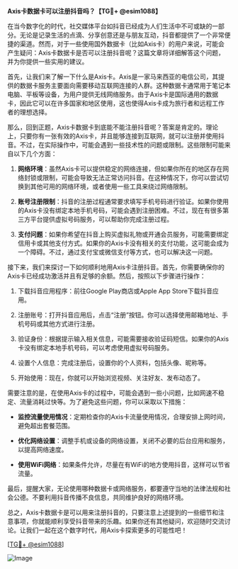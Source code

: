 **Axis卡数据卡可以注册抖音吗？【TG💪+ @esim1088】**

在当今数字化的时代，社交媒体平台如抖音已经成为人们生活中不可或缺的一部分。无论是记录生活的点滴、分享创意还是与朋友互动，抖音都提供了一个非常便捷的渠道。然而，对于一些使用国外数据卡（比如Axis卡）的用户来说，可能会产生疑问：Axis卡数据卡是否可以注册抖音呢？这篇文章将详细解答这个问题，并为你提供一些实用的建议。

首先，让我们来了解一下什么是Axis卡。Axis是一家马来西亚的电信公司，其提供的数据卡服务主要面向需要移动互联网连接的人群。这种数据卡通常用于笔记本电脑、平板等设备，为用户提供无线网络服务。由于Axis卡是国际通用的数据卡，因此它可以在许多国家和地区使用，这也使得Axis卡成为旅行者和远程工作者的理想选择。

那么，回到正题，Axis卡数据卡到底能不能注册抖音呢？答案是肯定的。理论上，只要你有一张有效的Axis卡，并且能够连接到互联网，就可以注册并使用抖音。不过，在实际操作中，可能会遇到一些技术性的问题或限制。这些限制可能来自以下几个方面：

1. **网络环境**：虽然Axis卡可以提供稳定的网络连接，但如果你所在的地区存在网络封锁或限制，可能会导致无法正常访问抖音。在这种情况下，你可以尝试切换到其他可用的网络环境，或者使用一些工具来绕过网络限制。

2. **账号注册限制**：抖音的注册过程通常要求填写手机号码进行验证。如果你使用的Axis卡没有绑定本地手机号码，可能会遇到注册困难。不过，现在有很多第三方平台提供虚拟号码服务，可以帮助你完成注册过程。

3. **支付问题**：如果你希望在抖音上购买虚拟礼物或开通会员服务，可能需要绑定信用卡或其他支付方式。如果你的Axis卡没有相关的支付功能，这可能会成为一个障碍。不过，通过支付宝或微信支付等方式，也可以解决这一问题。

接下来，我们来探讨一下如何顺利地用Axis卡注册抖音。首先，你需要确保你的Axis卡已经成功激活并且有足够的余额。然后，按照以下步骤进行操作：

1. 下载抖音应用程序：前往Google Play商店或Apple App Store下载抖音应用。
   
2. 注册账号：打开抖音应用后，点击“注册”按钮。你可以选择使用邮箱地址、手机号码或其他方式进行注册。

3. 验证身份：根据提示输入相关信息，可能需要接收验证码短信。如果你的Axis卡没有绑定本地手机号码，可以考虑使用虚拟号码服务。

4. 设置个人信息：完成注册后，设置你的个人资料，包括头像、昵称等。

5. 开始使用：现在，你就可以开始浏览视频、关注好友、发布动态了。

需要注意的是，在使用Axis卡的过程中，可能会遇到一些小问题，比如网速不稳定、流量消耗过快等。为了避免这些问题，你可以采取以下措施：

- **监控流量使用情况**：定期检查你的Axis卡流量使用情况，合理安排上网时间，避免超出套餐范围。
  
- **优化网络设置**：调整手机或设备的网络设置，关闭不必要的后台应用和服务，以提高网络速度。

- **使用WiFi网络**：如果条件允许，尽量在有WiFi的地方使用抖音，这样可以节省流量。

最后，提醒大家，无论使用哪种数据卡或网络服务，都要遵守当地的法律法规和社会公德。不要利用抖音传播不良信息，共同维护良好的网络环境。

总之，Axis卡数据卡是可以用来注册抖音的，只要注意上述提到的一些细节和注意事项，你就能顺利享受抖音带来的乐趣。如果你还有其他疑问，欢迎随时交流讨论。让我们一起在这个数字时代，用Axis卡探索更多的可能性吧！

[[TG💪+ @esim1088](https://t.me/s/esim1088)]  

![Image](https://i.postimg.cc/4NQfJmqS/Snipaste-2025-05-13-00-14-12.png)